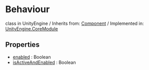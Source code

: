 # Behaviour
class in UnityEngine
 / Inherits from: <a href="https://docs.unity3d.com/6000.0/Documentation/ScriptReference/Component.html">Component</a> / Implemented in: <a href="https://docs.unity3d.com/6000.0/Documentation/ScriptReference/UnityEngine.CoreModule.html">UnityEngine.CoreModule</a>

## Properties
- <a href="https://docs.unity3d.com/6000.0/Documentation/ScriptReference/Behaviour-enabled.html">enabled</a> : Boolean
- <a href="https://docs.unity3d.com/6000.0/Documentation/ScriptReference/Behaviour-isActiveAndEnabled.html">isActiveAndEnabled</a> : Boolean
